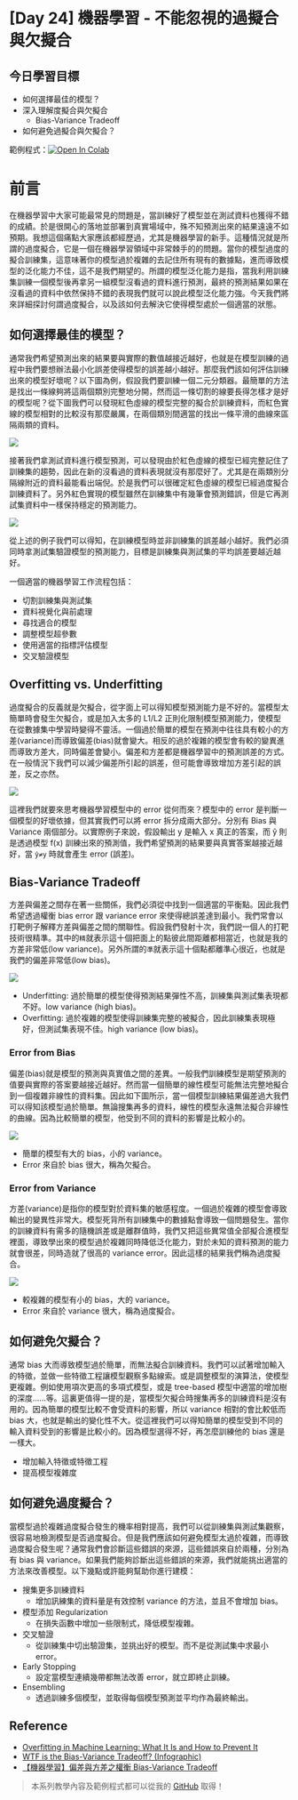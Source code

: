 # [Day 24] 機器學習 - 不能忽視的過擬合與欠擬合
## 今日學習目標
- 如何選擇最佳的模型？
- 深入理解度擬合與欠擬合
    - Bias-Variance Tradeoff
- 如何避免過擬合與欠擬合？


範例程式：[![Open In Colab](https://colab.research.google.com/assets/colab-badge.svg)]()

# 前言
在機器學習中大家可能最常見的問題是，當訓練好了模型並在測試資料也獲得不錯的成績。於是很開心的落地並部署到真實場域中，殊不知預測出來的結果遠遠不如預期。我想這個痛點大家應該都經歷過，尤其是機器學習的新手。這種情況就是所謂的過度擬合，它是一個在機器學習領域中非常棘手的的問題。當你的模型過度的擬合訓練集，這意味著你的模型過於複雜的去記住所有現有的數據點，進而導致模型的泛化能力不佳，這不是我們期望的。所謂的模型泛化能力是指，當我利用訓練集訓練一個模型後再拿另一組模型沒看過的資料進行預測，最終的預測結果如果在沒看過的資料中依然保持不錯的表現我們就可以說此模型泛化能力強。今天我們將來詳細探討何謂過度擬合，以及該如何去解決它使得模型處於一個適當的狀態。

## 如何選擇最佳的模型？
通常我們希望預測出來的結果要與實際的數值越接近越好，也就是在模型訓練的過程中我們要想辦法最小化誤差使得模型的誤差越小越好。那麼我們該如何評估訓練出來的模型好壞呢？以下圖為例，假設我們要訓練一個二元分類器。最簡單的方法是找出一條線夠將這兩個類別完整地分開，然而這一條切割的線要長得怎樣才是好的模型呢？從下圖我們可以發現紅色虛線的模型完整的擬合於訓練資料，而紅色實線的模型相對的比較沒有那麼嚴厲，在兩個類別間適當的找出一條平滑的曲線來區隔兩類的資料。

![](./image/img01.png)

接著我們拿測試資料進行模型預測，可以發現由於紅色虛線的模型已經完整記住了訓練集的趨勢，因此在新的沒看過的資料表現就沒有那麼好了。尤其是在兩類別分隔線附近的資料最能看出端倪。於是我們可以很確定紅色虛線的模型已經過度擬合訓練資料了。另外紅色實現的模型雖然在訓練集中有幾筆會預測錯誤，但是它再測試集資料中一樣保持穩定的預測能力。

![](./image/img02.png)

從上述的例子我們可以得知，在訓練模型時並非訓練集的誤差越小越好。我們必須同時拿測試集驗證模型的預測能力，目標是訓練集與測試集的平均誤差要越近越好。

一個適當的機器學習工作流程包括：

- 切割訓練集與測試集
- 資料視覺化與前處理
- 尋找適合的模型
- 調整模型超參數
- 使用適當的指標評估模型
- 交叉驗證模型

## Overfitting vs. Underfitting
過度擬合的反義就是欠擬合，從字面上可以得知模型預測能力是不好的。當模型太簡單時會發生欠擬合，或是加入太多的 L1/L2 正則化限制模型預測能力，使模型在從數據集中學習時變得不靈活。一個過於簡單的模型在預測中往往具有較小的方差(variance)而導致偏差(bias)就會變大。相反的過於複雜的模型會有較的變異進而導致方差大，同時偏差會變小。偏差和方差都是機器學習中的預測誤差的方式。在一般情況下我們可以減少偏差所引起的誤差，但可能會導致增加方差引起的誤差，反之亦然。

![](./image/img03.png)

這裡我們就要來思考機器學習模型中的 error 從何而來？模型中的 error 是判斷一個模型的好壞依據，但其實我們可以將 error 拆分成兩大部分。分別有 Bias 與 Variance 兩個部分。以實際例子來說，假設輸出 y 是輸入 x 真正的答案，而 ŷ 則是透過模型 f(x) 訓練出來的預測值，我們希望預測的結果要與真實答案越接近越好，當 `ŷ≠y` 時就會產生 error (誤差)。

## Bias-Variance Tradeoff
方差與偏差之間存在著一些關係，我們必須從中找到一個適當的平衡點。因此我們希望透過權衡 bias error 跟 variance error 來使得總誤差達到最小。我們常會以打靶例子解釋方差與偏差之間的關聯性。假設我們發射十次，我們説一個人的打靶技術很精準。其中的`精`就表示這十個把面上的點彼此間距離都相當近，也就是我的方差非常低(low variance)。另外所謂的`準`就表示這十個點都離準心很近，也就是我們的偏差非常低(low bias)。

![](./image/img06.png)

- Underfitting: 過於簡單的模型使得預測結果彈性不高，訓練集與測試集表現都不好。low variance (high bias)。
- Overfitting: 過於複雜的模型使得訓練集完整的被擬合，因此訓練集表現極好，但測試集表現不佳。high variance (low bias)。

### Error from Bias
偏差(bias)就是模型的預測與真實值之間的差異。一般我們訓練模型是期望預測的值要與實際的答案要越接近越好。然而當一個簡單的線性模型可能無法完整地擬合到一個複雜非線性的資料集。因此如下圖所示，當一個模型訓練結果偏差過大我們可以得知該模型過於簡單。無論搜集再多的資料，線性的模型永遠無法擬合非線性的曲線。因為比較簡單的模型，他受到不同的資料的影響是比較小的。

![](./image/img04.png)

- 簡單的模型有大的 bias，小的 variance。
- Error 來自於 bias 很大，稱為欠擬合。
### Error from Variance
方差(variance)是指你的模型對於資料集的敏感程度。一個過於複雜的模型會導致輸出的變異性非常大。模型死背所有訓練集中的數據點會導致一個問題發生。當你的訓練資料有需多的隨機誤差或是離群值時，我們又把這些異常值全部擬合進模型裡面，導致學出來的模型過於複雜同時降低泛化能力，對於未知的資料預測的能力就會很差，同時造就了很高的 variance error。因此這樣的結果我們稱為過度擬合。

![](./image/img05.png)

- 較複雜的模型有小的 bias，大的 variance。
- Error 來自於 variance 很大，稱為過度擬合。

## 如何避免欠擬合？
通常 bias 大而導致模型過於簡單，而無法擬合訓練資料。我們可以試著增加輸入的特徵，並做一些特徵工程讓模型觀察多點線索。或是調整模型的演算法，使模型更複雜。例如使用項次更高的多項式模型，或是 tree-based 模型中適當的增加樹的深度......等。這裏更值得一提的是，當模型欠擬合時搜集再多的訓練資料是沒有用的。因為簡單的模型比較不會受資料的影響，所以 variance 相對的會比較低而 bias 大，也就是輸出的變化性不大。從這裡我們可以得知簡單的模型受到不同的輸入資料受到的影響是比較小的。因為模型選得不好，再怎麼訓練他的 bias 還是一樣大。

- 增加輸入特徵或特徵工程
- 提高模型複雜度

## 如何避免過度擬合？
當模型過於複雜過度擬合發生的機率相對提高，我們可以從訓練集與測試集觀察，很容易地檢測模型是否過度擬合。但是我們應該如何避免模型太過於複雜，而導致過度擬合發生呢？通常我們會診斷這些錯誤的來源，這些錯誤來自於兩種，分別為有 bias 與 variance。如果我們能夠診斷出這些錯誤的來源，我們就能挑出適當的方法來改善模型。以下幾點或許能夠幫助你進行建模：

- 搜集更多訓練資料
    - 增加訊練集的資料量是有效控制 variance 的方法，並且不會增加 bias。
- 模型添加 Regularization
    - 在損失函數中增加一些限制式，降低模型複雜。
- 交叉驗證
    - 從訓練集中切出驗證集，並挑出好的模型。而不是從測試集中求最小 error。
- Early Stopping
    - 設定當模型連續幾帶都無法改善 error，就立即終止訓練。
- Ensembling
    - 透過訓練多個模型，並取得每個模型預測並平均作為最終輸出。



## Reference
- [Overfitting in Machine Learning: What It Is and How to Prevent It](https://elitedatascience.com/overfitting-in-machine-learning)
- [WTF is the Bias-Variance Tradeoff? (Infographic)](https://elitedatascience.com/bias-variance-tradeoff)
- [【機器學習】偏差與方差之權衡 Bias-Variance Tradeoff](https://jason-chen-1992.weebly.com/home/-bias-variance-tradeoff)


> 本系列教學內容及範例程式都可以從我的 [GitHub](https://github.com/andy6804tw/2021-13th-ironman) 取得！